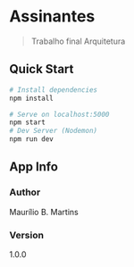 # Assinantes

> Trabalho final Arquitetura

## Quick Start

``` bash
# Install dependencies
npm install

# Serve on localhost:5000
npm start
# Dev Server (Nodemon)
npm run dev
```

## App Info

### Author

Maurílio B. Martins

### Version

1.0.0

